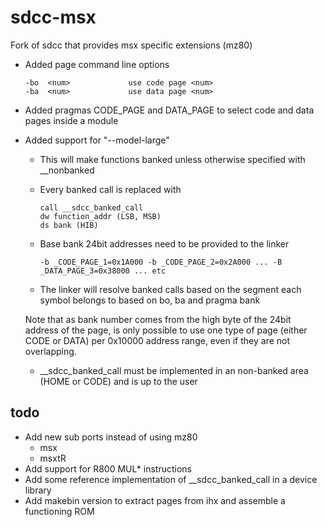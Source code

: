 # sdcc-msx
Fork of sdcc that provides msx specific extensions (mz80)

* Added page command line options
    ```
    -bo  <num>             use code page <num>
    -ba  <num>             use data page <num>
    ```
* Added pragmas CODE_PAGE and DATA_PAGE to select code and data pages inside a module
* Added support for "--model-large"
   * This will make functions banked unless otherwise specified with __nonbanked
   * Every banked call is replaced with

       ```  
       call __sdcc_banked_call
       dw function_addr (LSB, MSB)
       ds bank (HIB)
       ```

   * Base bank 24bit addresses need to be provided to the linker

       ```
       -b _CODE_PAGE_1=0x1A000 -b _CODE_PAGE_2=0x2A000 ... -B _DATA_PAGE_3=0x38000 ... etc
       ```
   * The linker will resolve banked calls based on the segment each symbol belongs to based on bo, ba and pragma bank

   Note that as bank number comes from the high byte of the 24bit address of the page, is only possible
   to use one type of page (either CODE or DATA) per 0x10000 address range, even if they are not overlapping.

   * __sdcc_banked_call must be implemented in an non-banked area (HOME or CODE) and is up to the user

## todo

* Add new sub ports instead of using mz80
	* msx
	* msxtR
* Add support for R800 MUL* instructions
* Add some reference implementation of __sdcc_banked_call in a device library
* Add makebin version to extract pages from ihx and assemble a functioning ROM
